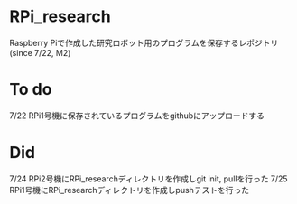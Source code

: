 # RPi_research
Raspberry Piで作成した研究ロボット用のプログラムを保存するレポジトリ(since 7/22, M2)



# To do
7/22 RPi1号機に保存されているプログラムをgithubにアップロードする


# Did
7/24 RPi2号機にRPi_researchディレクトリを作成しgit init, pullを行った
7/25 RPi1号機にRPi_researchディレクトリを作成しpushテストを行った